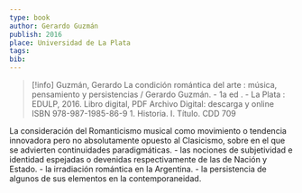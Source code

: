 ```yaml
---
type: book
author: Gerardo Guzmán
publish: 2016
place: Universidad de La Plata
tags: 
bib:
---
```

> [!info] Guzmán, Gerardo La condición romántica del arte : música, pensamiento y persistencias / Gerardo Guzmán. - 1a ed . - La Plata : EDULP, 2016. Libro digital, PDF Archivo Digital: descarga y online ISBN 978-987-1985-86-9 1. Historia. I. Título. CDD 709

La consideración del Romanticismo musical como movimiento o tendencia innovadora pero no absolutamente opuesto al Clasicismo, sobre en el que se advierten continuidades paradigmáticas. - las nociones de subjetividad e identidad espejadas o devenidas respectivamente de las de Nación y Estado. - la irradiación romántica en la Argentina. - la persistencia de algunos de sus elementos en la contemporaneidad.

